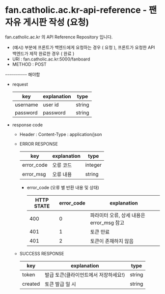 # fan.catholic.ac.kr-api-reference - 팬 자유 게시판 작성 (요청)

fan.catholic.ac.kr 의 API Reference Repository 입니다.

- (예시) 부분에 프론트가 백엔드에게 요청하는 경우 ( 요청 ), 프론트가 요청한 API 백엔드가 제작 완료한 경우 ( 완료 )
- URI : fan.catholic.ac.kr:5000/fanboard
- METHOD : POST

----------- 해야함

- request

    | key | explanation | type |
    |--- |--- |--- |
    | username | user id | string |
    | password | password | string |

- response code
    - Header :
        Content-Type : application/json
    - ERROR RESPONSE
    
        |    key   | explanation |   type  |
        | -------- | ----------- |-------- |
        |error_code| 오류 코드     | integer | 
        |error_msg | 오류 내용  | string  |
        
        - error_code (오류 별 반환 내용 및 상태)
        
            | HTTP STATE | error_code | explanation |
            |----------- | ---------- | ----------- |
            | 400 |0| 파라미터 오류, 상세 내용은 error_msg 참고 |
            | 401 |1| 토큰 만료 | 아이디에 특수문자 존재 등|
            | 401 |2| 토큰이 존재하지 않음|
    
    - SUCCESS RESPONSE
    
        | key | explanation | type |
        |--- |--- |--- |
        | token | 발급 토큰(클라이언트에서 저장하세요!) | string |
        | created | 토큰 발급 일 시 | string |
